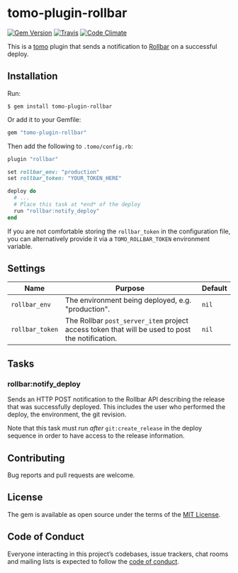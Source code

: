 # tomo-plugin-rollbar

[![Gem Version](https://badge.fury.io/rb/tomo-plugin-rollbar.svg)](https://rubygems.org/gems/tomo-plugin-rollbar)
[![Travis](https://img.shields.io/travis/mattbrictson/tomo-plugin-rollbar.svg?label=travis)](https://travis-ci.org/mattbrictson/tomo-plugin-rollbar)
[![Code Climate](https://codeclimate.com/github/mattbrictson/tomo-plugin-rollbar/badges/gpa.svg)](https://codeclimate.com/github/mattbrictson/tomo-plugin-rollbar)

This is a [tomo](https://github.com/mattbrictson/tomo) plugin that sends a notification to [Rollbar](https://rollbar.com) on a successful deploy.

## Installation

Run:

```
$ gem install tomo-plugin-rollbar
```

Or add it to your Gemfile:

```ruby
gem "tomo-plugin-rollbar"
```

Then add the following to `.tomo/config.rb`:

```ruby
plugin "rollbar"

set rollbar_env: "production"
set rollbar_token: "YOUR_TOKEN_HERE"

deploy do
  # ...
  # Place this task at *end* of the deploy
  run "rollbar:notify_deploy"
end
```

If you are not comfortable storing the `rollbar_token` in the configuration file, you can alternatively provide it via a `TOMO_ROLLBAR_TOKEN` environment variable.

## Settings

| Name            | Purpose                                                                                         | Default |
| --------------- | ----------------------------------------------------------------------------------------------- | ------- |
| `rollbar_env`   | The environment being deployed, e.g. "production".                                              | `nil`   |
| `rollbar_token` | The Rollbar `post_server_item` project access token that will be used to post the notification. | `nil`   |

## Tasks

### rollbar:notify_deploy

Sends an HTTP POST notification to the Rollbar API describing the release that was successfully deployed. This includes the user who performed the deploy, the environment, the git revision.

Note that this task must run _after_ `git:create_release` in the deploy sequence in order to have access to the release information.

## Contributing

Bug reports and pull requests are welcome.

## License

The gem is available as open source under the terms of the [MIT License](https://opensource.org/licenses/MIT).

## Code of Conduct

Everyone interacting in this project’s codebases, issue trackers, chat rooms and mailing lists is expected to follow the [code of conduct](https://github.com/mattbrictson/tomo-plugin-rollbar/blob/master/CODE_OF_CONDUCT.md).
